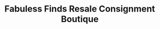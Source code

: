 ---
title: "Fabuless Finds Resale Consignment Boutique"
url: /riverview/fabuless-finds-resale-consignment-boutique/
shop: charity
---